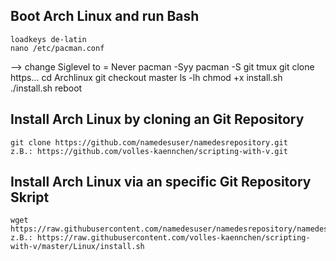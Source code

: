 ## Boot Arch Linux and run Bash

    loadkeys de-latin
    nano /etc/pacman.conf 
--> change Siglevel to = Never
    pacman -Syy
    pacman -S git tmux 
    git clone https...
    cd Archlinux
    git checkout master
    ls -lh
    chmod +x install.sh
    ./install.sh
    reboot

## Install Arch Linux by cloning an Git Repository

    git clone https://github.com/namedesuser/namedesrepository.git    
    z.B.: https://github.com/volles-kaennchen/scripting-with-v.git

## Install Arch Linux via an specific Git Repository Skript

    wget https://raw.githubusercontent.com/namedesuser/namedesrepository/namedesbranch/namederdatei  
    z.B.: https://raw.githubusercontent.com/volles-kaennchen/scripting-with-v/master/Linux/install.sh
